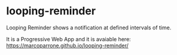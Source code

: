 # looping-reminder
Looping Reminder shows a notification at defined intervals of time.

It is a Progressive Web App and it is avaiable here: https://marcoparrone.github.io/looping-reminder/
